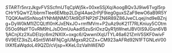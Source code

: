 $START$r5nrzJkgvFVSScfmUTqCpWj5k+00xeSSjXq/AoogBQv3J9iw6Tvgl5rpCHrY5QwYZ/bbrmTlee6EMbp2LDgl4Aae2rPjF9ieg0guxSZaF9ewO6aB9R5YTQQKAwIlSnNsq4YNhMjNMOTAt9D/FNP2tFZN6R89Z86JveCLqej/nd9eBZnjg+DyW0kM1IZCQLtfI0nKJxENxJO+rmfMVm+P2uAz9oK21T7RLKniuy5COtm05Oo9NaYTGvRM9hLJsD0mUuAadI5zuSriOxzQyR1jtWnetJBV0IS9JGsn6VB1jACnjXz2XuDEIzjc6m2NXIX+oxgc6/QwwnIXqUTYL46a621ZmV5SKF0wivF6V9EfZ3isZL4Snt5Wl4FNjCgiUMgxsR2CZx+CM923aAFRd92N1FTGNLeV00IXKfEaWqdoL49QZD/cVjsp+KKeL0zVaIhW$END$